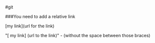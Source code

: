 #git

###You need to add a relative link

[my link](url for the link)

"[ my link] (url to the link)" - (without the space between those braces)
